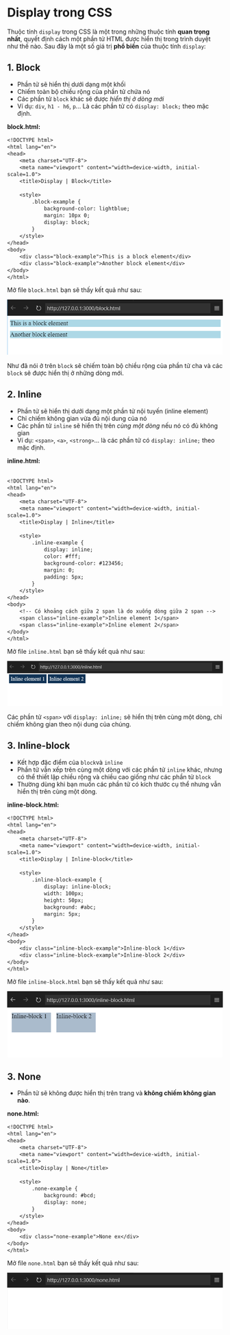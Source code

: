 # Display trong CSS

Thuộc tính `display` trong CSS là một trong những thuộc tính **quan trọng nhất**, quyết định cách một phần tử HTML được hiển thị trong trình duyệt như thế nào. Sau đây là một số giá trị **phổ biến** của thuộc tính `display`:

## 1. Block

- Phần tử sẽ hiển thị dưới dạng một khối 
- Chiếm toàn bộ chiều rộng của phần tử chứa nó
- Các phần tử `block` khác sẽ được *hiển thị ở dòng mới*
- Ví dụ: `div`, `h1 - h6`, `p`... Là các phần tử có `display: block;` theo mặc định.

**block.html:**
```
<!DOCTYPE html>
<html lang="en">
<head>
    <meta charset="UTF-8">
    <meta name="viewport" content="width=device-width, initial-scale=1.0">
    <title>Display | Block</title>

    <style>
        .block-example {
            background-color: lightblue;
            margin: 10px 0;
            display: block;
        }
    </style>
</head>
<body>
    <div class="block-example">This is a block element</div>
    <div class="block-example">Another block element</div>
</body>
</html>
```
Mở file `block.html` bạn sẽ thấy kết quả như sau:

![block.html](./images/block.png)

Như đã nói ở trên `block` sẽ chiếm toàn bộ chiều rộng của phần tử cha và các `block` sẽ được hiển thị ở những dòng mới.

## 2. Inline

- Phần tử sẽ hiển thị dưới dạng một phần tử nội tuyến (inline element)
- Chỉ chiếm không gian vừa đủ nội dung của nó
- Các phần tử `inline` sẽ hiển thị trên *cùng một dòng* nếu nó có đủ không gian
- Ví dụ: `<span>`, `<a>`, `<strong>`... là các phần tử có `display: inline;` theo mặc định.

**inline.html:**
```

<!DOCTYPE html>
<html lang="en">
<head>
    <meta charset="UTF-8">
    <meta name="viewport" content="width=device-width, initial-scale=1.0">
    <title>Display | Inline</title>

    <style>
        .inline-example {
            display: inline;
            color: #fff;
            background-color: #123456;
            margin: 0;
            padding: 5px;
        }
    </style>
</head>
<body>
    <!-- Có khoảng cách giữa 2 span là do xuống dòng giữa 2 span -->
    <span class="inline-example">Inline element 1</span>
    <span class="inline-example">Inline element 2</span>
</body>
</html>
```
Mở file `inline.html` bạn sẽ thấy kết quả như sau:

![inline.html](./images/inline.png)

Các phần tử `<span>` với `display: inline;` sẽ hiển thị trên cùng một dòng, chỉ chiếm không gian theo nội dung của chúng.

## 3. Inline-block

- Kết hợp đặc điểm của `block`và `inline`
- Phần tử vẫn xếp trên cùng một dòng với các phần tử `inline` khác, nhưng có thể thiết lập chiều rộng và chiều cao giống như các phần tử `block`
- Thường dùng khi bạn muốn các phần tử có kích thước cụ thể nhưng vẫn hiển thị trên cùng một dòng.

**inline-block.html:**
```
<!DOCTYPE html>
<html lang="en">
<head>
    <meta charset="UTF-8">
    <meta name="viewport" content="width=device-width, initial-scale=1.0">
    <title>Display | Inline-block</title>

    <style>
        .inline-block-example {
            display: inline-block;
            width: 100px;
            height: 50px;
            background: #abc;
            margin: 5px;
        }
    </style>
</head>
<body>
    <div class="inline-block-example">Inline-block 1</div>
    <div class="inline-block-example">Inline-block 2</div>
</body>
</html>
```
Mở file `inline-block.html` bạn sẽ thấy kết quả như sau:

![inline-block.html](./images/inline-block.png)

## 3. None

- Phần tử sẽ không được hiển thị trên trang và **không chiếm không gian nào**.

**none.html:**
```
<!DOCTYPE html>
<html lang="en">
<head>
    <meta charset="UTF-8">
    <meta name="viewport" content="width=device-width, initial-scale=1.0">
    <title>Display | None</title>

    <style>
        .none-example {
            background: #bcd;
            display: none;
        }
    </style>
</head>
<body>
    <div class="none-example">None ex</div>
</body>
</html>
```
Mở file `none.html` bạn sẽ thấy kết quả như sau:

![none.html](./images/none.png)